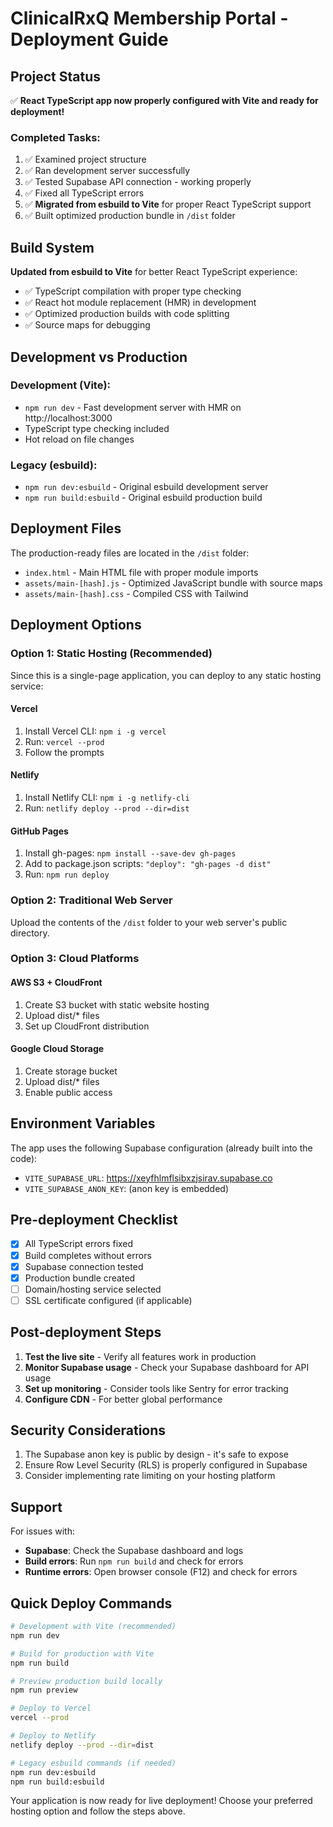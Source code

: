 # ClinicalRxQ Membership Portal - Deployment Guide

## Project Status

✅ **React TypeScript app now properly configured with Vite and ready for deployment!**

### Completed Tasks:
1. ✅ Examined project structure 
2. ✅ Ran development server successfully
3. ✅ Tested Supabase API connection - working properly
4. ✅ Fixed all TypeScript errors
5. ✅ **Migrated from esbuild to Vite** for proper React TypeScript support
6. ✅ Built optimized production bundle in `/dist` folder

## Build System

**Updated from esbuild to Vite** for better React TypeScript experience:
- ✅ TypeScript compilation with proper type checking
- ✅ React hot module replacement (HMR) in development
- ✅ Optimized production builds with code splitting
- ✅ Source maps for debugging

## Development vs Production

### Development (Vite):
- `npm run dev` - Fast development server with HMR on http://localhost:3000
- TypeScript type checking included
- Hot reload on file changes

### Legacy (esbuild):
- `npm run dev:esbuild` - Original esbuild development server
- `npm run build:esbuild` - Original esbuild production build

## Deployment Files

The production-ready files are located in the `/dist` folder:
- `index.html` - Main HTML file with proper module imports
- `assets/main-[hash].js` - Optimized JavaScript bundle with source maps
- `assets/main-[hash].css` - Compiled CSS with Tailwind

## Deployment Options

### Option 1: Static Hosting (Recommended)
Since this is a single-page application, you can deploy to any static hosting service:

#### Vercel
1. Install Vercel CLI: `npm i -g vercel`
2. Run: `vercel --prod`
3. Follow the prompts

#### Netlify
1. Install Netlify CLI: `npm i -g netlify-cli`
2. Run: `netlify deploy --prod --dir=dist`

#### GitHub Pages
1. Install gh-pages: `npm install --save-dev gh-pages`
2. Add to package.json scripts: `"deploy": "gh-pages -d dist"`
3. Run: `npm run deploy`

### Option 2: Traditional Web Server
Upload the contents of the `/dist` folder to your web server's public directory.

### Option 3: Cloud Platforms

#### AWS S3 + CloudFront
1. Create S3 bucket with static website hosting
2. Upload dist/* files
3. Set up CloudFront distribution

#### Google Cloud Storage
1. Create storage bucket
2. Upload dist/* files
3. Enable public access

## Environment Variables

The app uses the following Supabase configuration (already built into the code):
- `VITE_SUPABASE_URL`: https://xeyfhlmflsibxzjsirav.supabase.co
- `VITE_SUPABASE_ANON_KEY`: (anon key is embedded)

## Pre-deployment Checklist

- [x] All TypeScript errors fixed
- [x] Build completes without errors
- [x] Supabase connection tested
- [x] Production bundle created
- [ ] Domain/hosting service selected
- [ ] SSL certificate configured (if applicable)

## Post-deployment Steps

1. **Test the live site** - Verify all features work in production
2. **Monitor Supabase usage** - Check your Supabase dashboard for API usage
3. **Set up monitoring** - Consider tools like Sentry for error tracking
4. **Configure CDN** - For better global performance

## Security Considerations

1. The Supabase anon key is public by design - it's safe to expose
2. Ensure Row Level Security (RLS) is properly configured in Supabase
3. Consider implementing rate limiting on your hosting platform

## Support

For issues with:
- **Supabase**: Check the Supabase dashboard and logs
- **Build errors**: Run `npm run build` and check for errors
- **Runtime errors**: Open browser console (F12) and check for errors

## Quick Deploy Commands

```bash
# Development with Vite (recommended)
npm run dev

# Build for production with Vite
npm run build

# Preview production build locally
npm run preview

# Deploy to Vercel
vercel --prod

# Deploy to Netlify  
netlify deploy --prod --dir=dist

# Legacy esbuild commands (if needed)
npm run dev:esbuild
npm run build:esbuild
```

Your application is now ready for live deployment! Choose your preferred hosting option and follow the steps above.